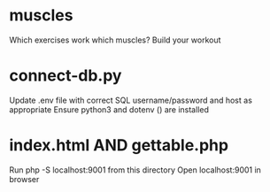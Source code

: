 # muscles
 Which exercises work which muscles? Build your workout

# connect-db.py
Update .env file with correct SQL username/password and host as appropriate
Ensure python3 and dotenv () are installed

# index.html AND gettable.php
Run php -S localhost:9001 from this directory
Open localhost:9001 in browser